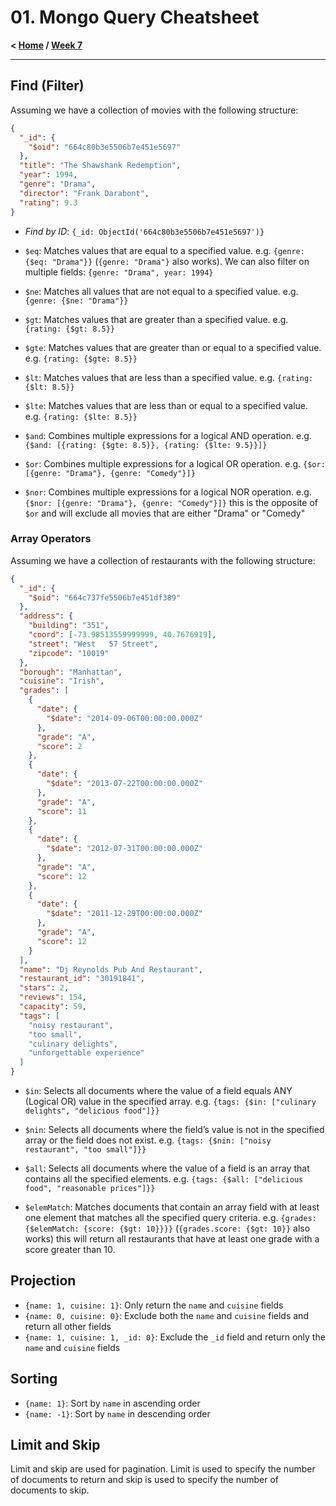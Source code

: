 # 01. Mongo Query Cheatsheet

**< [Home](../../README.md) / [Week 7](../README.md)**

---

## Find (Filter)

Assuming we have a collection of movies with the following structure:

```json
{
  "_id": {
    "$oid": "664c80b3e5506b7e451e5697"
  },
  "title": "The Shawshank Redemption",
  "year": 1994,
  "genre": "Drama",
  "director": "Frank Darabont",
  "rating": 9.3
}
```

- _Find by ID_: `{_id: ObjectId('664c80b3e5506b7e451e5697')}`

- `$eq`: Matches values that are equal to a specified value. e.g. `{genre: {$eq: "Drama"}}` (`{genre: "Drama"}` also works). We can also filter on multiple fields: `{genre: "Drama", year: 1994}`
- `$ne`: Matches all values that are not equal to a specified value. e.g. `{genre: {$ne: "Drama"}}`
- `$gt`: Matches values that are greater than a specified value. e.g. `{rating: {$gt: 8.5}}`
- `$gte`: Matches values that are greater than or equal to a specified value. e.g. `{rating: {$gte: 8.5}}`
- `$lt`: Matches values that are less than a specified value. e.g. `{rating: {$lt: 8.5}}`
- `$lte`: Matches values that are less than or equal to a specified value. e.g. `{rating: {$lte: 8.5}}`
- `$and`: Combines multiple expressions for a logical AND operation. e.g. `{$and: [{rating: {$gte: 8.5}}, {rating: {$lte: 9.5}}]}`
- `$or`: Combines multiple expressions for a logical OR operation. e.g. `{$or: [{genre: "Drama"}, {genre: "Comedy"}]}`
- `$nor`: Combines multiple expressions for a logical NOR operation. e.g. `{$nor: [{genre: "Drama"}, {genre: "Comedy"}]}` this is the opposite of `$or` and will exclude all movies that are either "Drama" or "Comedy"

### Array Operators

Assuming we have a collection of restaurants with the following structure:

```json
{
  "_id": {
    "$oid": "664c737fe5506b7e451df389"
  },
  "address": {
    "building": "351",
    "coord": [-73.98513559999999, 40.7676919],
    "street": "West   57 Street",
    "zipcode": "10019"
  },
  "borough": "Manhattan",
  "cuisine": "Irish",
  "grades": [
    {
      "date": {
        "$date": "2014-09-06T00:00:00.000Z"
      },
      "grade": "A",
      "score": 2
    },
    {
      "date": {
        "$date": "2013-07-22T00:00:00.000Z"
      },
      "grade": "A",
      "score": 11
    },
    {
      "date": {
        "$date": "2012-07-31T00:00:00.000Z"
      },
      "grade": "A",
      "score": 12
    },
    {
      "date": {
        "$date": "2011-12-29T00:00:00.000Z"
      },
      "grade": "A",
      "score": 12
    }
  ],
  "name": "Dj Reynolds Pub And Restaurant",
  "restaurant_id": "30191841",
  "stars": 2,
  "reviews": 154,
  "capacity": 59,
  "tags": [
    "noisy restaurant",
    "too small",
    "culinary delights",
    "unforgettable experience"
  ]
}
```

- `$in`: Selects all documents where the value of a field equals ANY (Logical OR) value in the specified array. e.g. `{tags: {$in: ["culinary delights", "delicious food"]}}`
- `$nin`: Selects all documents where the field’s value is not in the specified array or the field does not exist. e.g. `{tags: {$nin: ["noisy restaurant", "too small"]}}`
- `$all`: Selects all documents where the value of a field is an array that contains all the specified elements. e.g. `{tags: {$all: ["delicious food", "reasonable prices"]}}`

- `$elemMatch`: Matches documents that contain an array field with at least one element that matches all the specified query criteria. e.g. `{grades: {$elemMatch: {score: {$gt: 10}}}}` (`{grades.score: {$gt: 10}}` also works) this will return all restaurants that have at least one grade with a score greater than 10.

## Projection

- `{name: 1, cuisine: 1}`: Only return the `name` and `cuisine` fields
- `{name: 0, cuisine: 0}`: Exclude both the `name` and `cuisine` fields and return all other fields
- `{name: 1, cuisine: 1, _id: 0}`: Exclude the `_id` field and return only the `name` and `cuisine` fields

## Sorting

- `{name: 1}`: Sort by `name` in ascending order
- `{name: -1}`: Sort by `name` in descending order

## Limit and Skip

Limit and skip are used for pagination. Limit is used to specify the number of documents to return and skip is used to specify the number of documents to skip.
